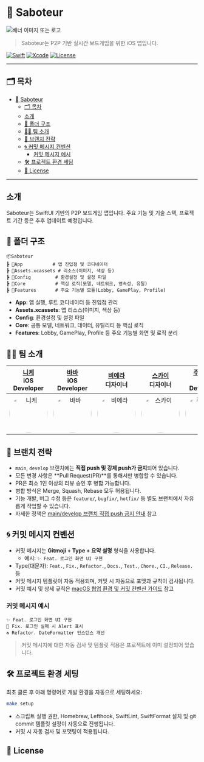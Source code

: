# 🚀 Saboteur

![배너 이미지 또는 로고](링크)

> Saboteur는 P2P 기반 실시간 보드게임을 위한 iOS 앱입니다.

[![Swift](https://img.shields.io/badge/Swift-5.9-orange.svg)]()
[![Xcode](https://img.shields.io/badge/Xcode-15.0-blue.svg)]()
[![License](https://img.shields.io/badge/license-MIT-green.svg)]()

---

## 🗂 목차
- [🚀 Saboteur](#-saboteur)
  - [🗂 목차](#-목차)
  - [소개](#소개)
  - [🧱 폴더 구조](#-폴더-구조)
  - [🧑‍💻 팀 소개](#-팀-소개)
  - [🔖 브랜치 전략](#-브랜치-전략)
  - [🌀 커밋 메시지 컨벤션](#-커밋-메시지-컨벤션)
    - [커밋 메시지 예시](#커밋-메시지-예시)
  - [🛠️ 프로젝트 환경 세팅](#️-프로젝트-환경-세팅)
  - [📝 License](#-license)

---

## 소개

Saboteur는 SwiftUI 기반의 P2P 보드게임 앱입니다. 주요 기능 및 기술 스택, 프로젝트 기간 등은 추후 업데이트 예정입니다.

## 🧱 폴더 구조

```
📦Saboteur
┣ 📂App           # 앱 진입점 및 코디네이터
┣ 📂Assets.xcassets # 리소스(이미지, 색상 등)
┣ 📂Config         # 환경설정 및 설정 파일
┣ 📂Core           # 핵심 로직(모델, 네트워크, 영속성, 유틸)
┣ 📂Features       # 주요 기능별 모듈(Lobby, GamePlay, Profile)
```

- **App**: 앱 실행, 루트 코디네이터 등 진입점 관리
- **Assets.xcassets**: 앱 리소스(이미지, 색상 등)
- **Config**: 환경설정 및 설정 파일
- **Core**: 공통 모델, 네트워크, 데이터, 유틸리티 등 핵심 로직
- **Features**: Lobby, GamePlay, Profile 등 주요 기능별 화면 및 로직 분리

## 🧑‍💻 팀 소개

| [니케](https://github.com/pngxlols)<br>iOS Developer | [바바](https://github.com/Winnerkorea)<br>iOS Developer | [비에라](https://github.com/photokcw)<br>디자이너 | [스카이](https://github.com/SKY-Choi)<br>디자이너 | [주디제이](https://github.com/JUDYLEE-cloud)<br>iOS Developer | [커비](https://github.com/bisor0627)<br>iOS Developer |
|:---:|:---:|:---:|:---:|:---:|:---:|
| <img src="https://github.com/pngxlols.png" width="100" height="100" alt="니케" style="border-radius:50%"/> | <img src="https://github.com/Winnerkorea.png" width="100" height="100" alt="바바" style="border-radius:50%"/> | <img src="https://github.com/photokcw.png" width="100" height="100" alt="비에라" style="border-radius:50%"/> | <img src="https://github.com/SKY-Choi.png" width="100" height="100" alt="스카이" style="border-radius:50%"/> | <img src="https://github.com/JUDYLEE-cloud.png" width="100" height="100" alt="주디제이" style="border-radius:50%"/> | <img src="https://github.com/bisor0627.png" width="100" height="100" alt="커비" style="border-radius:50%"/> |


## 🔖 브랜치 전략

- `main`, `develop` 브랜치에는 **직접 push 및 강제 push가 금지**되어 있습니다.
- 모든 변경 사항은 **Pull Request(PR)**를 통해서만 병합할 수 있습니다.
- PR은 최소 1인 이상의 리뷰 승인 후 병합 가능합니다.
- 병합 방식은 Merge, Squash, Rebase 모두 허용됩니다.
- 기능 개발, 버그 수정 등은 `feature/`, `bugfix/`, `hotfix/` 등 별도 브랜치에서 자유롭게 작업할 수 있습니다.
- 자세한 정책은 [main/develop 브랜치 직접 push 금지 안내](https://github.com/DeveloperAcademy-POSTECH/2025-C4-M4-Connectivity/wiki/%F0%9F%9A%AB-main---develop-%EB%B8%8C%EB%9E%9C%EC%B9%98%EC%97%90-%EC%A7%81%EC%A0%91-push-%EA%B8%88%EC%A7%80-%EC%95%88%EB%82%B4) 참고

## 🌀 커밋 메시지 컨벤션

- 커밋 메시지는 **Gitmoji + Type + 요약 설명** 형식을 사용합니다.
  - 예시: `✨ Feat. 로그인 화면 UI 구현`
- Type(대문자): `Feat.`, `Fix.`, `Refactor.`, `Docs.`, `Test.`, `Chore.`, `CI.`, `Release.` 등
- 커밋 메시지 템플릿이 자동 적용되며, 커밋 시 자동으로 포맷과 규칙이 검사됩니다.
- 커밋 예시 및 상세 규칙은 [macOS 협업 환경 및 커밋 컨벤션 가이드](https://github.com/DeveloperAcademy-POSTECH/2025-C4-M4-Connectivity/wiki/macOS-%ED%98%91%EC%97%85-%ED%99%98%EA%B2%BD-%EB%B0%8F-%EC%BB%A4%EB%B0%8B-%EC%BB%A8%EB%B2%A4%EC%85%98-%EA%B0%80%EC%9D%B4%EB%93%9C) 참고

### 커밋 메시지 예시

```text
✨ Feat. 로그인 화면 UI 구현
🐛 Fix. 로그인 실패 시 Alert 표시
♻️ Refactor. DateFormatter 인스턴스 개선
```

> 커밋 메시지에 대한 자동 검사 및 템플릿 적용은 프로젝트에 이미 설정되어 있습니다.

## 🛠️ 프로젝트 환경 세팅

최초 클론 후 아래 명령어로 개발 환경을 자동으로 세팅하세요:

```bash
make setup
```

- 스크립트 실행 권한, Homebrew, Lefthook, SwiftLint, SwiftFormat 설치 및 git commit 템플릿 설정이 자동으로 진행됩니다.
- 커밋 시 자동 검사 및 포맷팅이 적용됩니다.

## 📝 License

<!--
This project is licensed under the ~~[CHOOSE A LICENSE](https://choosealicense.com). and update this line~~
-->
